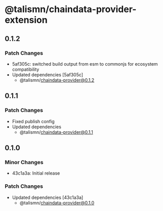 # @talismn/chaindata-provider-extension

## 0.1.2

### Patch Changes

- 5af305c: switched build output from esm to commonjs for ecosystem compatibility
- Updated dependencies [5af305c]
  - @talismn/chaindata-provider@0.1.2

## 0.1.1

### Patch Changes

- Fixed publish config
- Updated dependencies
  - @talismn/chaindata-provider@0.1.1

## 0.1.0

### Minor Changes

- 43c1a3a: Initial release

### Patch Changes

- Updated dependencies [43c1a3a]
  - @talismn/chaindata-provider@0.1.0
